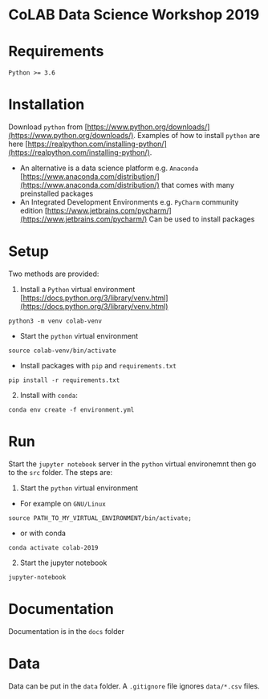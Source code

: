 # CoLAB Data Science Workshop 2019

# Requirements

`Python >= 3.6` 

# Installation

Download `python` from [https://www.python.org/downloads/](https://www.python.org/downloads/). Examples of how to install `python` are here [https://realpython.com/installing-python/](https://realpython.com/installing-python/). 
- An alternative is a data science platform e.g. `Anaconda` [https://www.anaconda.com/distribution/](https://www.anaconda.com/distribution/) that comes with many preinstalled packages
- An Integrated Development Environments e.g. `PyCharm` community edition [https://www.jetbrains.com/pycharm/](https://www.jetbrains.com/pycharm/) Can be used to install packages

# Setup

Two methods are provided:

1. Install a `Python` virtual environment [https://docs.python.org/3/library/venv.html](https://docs.python.org/3/library/venv.html)
```
python3 -m venv colab-venv
```
  - Start the `python` virtual environment
```
source colab-venv/bin/activate
```
  - Install packages with `pip` and `requirements.txt`
  ```
pip install -r requirements.txt
```

2. Install with `conda`:
```
conda env create -f environment.yml
```

# Run

Start the `jupyter notebook` server in the `python` virtual environemnt then go to the `src` folder. The steps are: 
1. Start the `python` virtual environment
  - For example on `GNU/Linux`
```
source PATH_TO_MY_VIRTUAL_ENVIRONMENT/bin/activate;
```
  - or with conda
```
conda activate colab-2019
```
2. Start the jupyter notebook
```
jupyter-notebook
```

# Documentation

Documentation is in the `docs` folder

# Data

Data can be put in the `data` folder. A `.gitignore` file ignores `data/*.csv` files.
